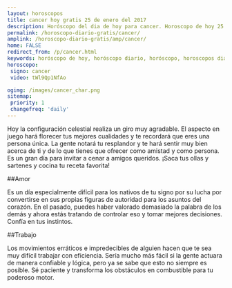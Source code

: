 ```yaml
---
layout: horoscopos
title: cancer hoy gratis 25 de enero del 2017 
description: Horóscopo del dia de hoy para cancer. Horoscopo de hoy 25 de enero del 2017. Las predicciones de amor, trabajo, vida personal gratis.
permalink: /horoscopo-diario-gratis/cancer/
amplink: /horoscopo-diario-gratis/amp/cancer/
home: FALSE
redirect_from: /p/cancer.html
keywords: horóscopo de hoy, horóscopo diario, horóscopo, horoscopos diarios gratis del dia de hoy, horóscopo diario gratis,horóscopo 2017, horóscopo esperanza gracia, horoscopo cancer hoy, horoscop, horóscopos gratis, horoscopo cancer, horoscopo cancer 2017, Tarot, Astrologia, Zodíaco, cancer, horoscopo gratis
horoscopo:
 signo: cancer
 video: tWl9Qp1NfAo

ogimg: /images/cancer_char.png
sitemap:
 priority: 1
 changefreq: 'daily'
---
```



Hoy la configuración celestial realiza un giro muy agradable. El aspecto en juego hará florecer tus mejores cualidades y te recordará que eres una persona única. La gente notará tu resplandor y te hará sentir muy bien acerca de ti y de lo que tienes que ofrecer como amistad y como persona. Es un gran día para invitar a cenar a amigos queridos. ¡Saca tus ollas y sartenes y cocina tu receta favorita!

##Amor

Es un día especialmente difícil para los nativos de tu signo por su lucha por convertirse en sus propias figuras de autoridad para los asuntos del corazón. En el pasado, puedes haber valorado demasiado la palabra de los demás y ahora estás tratando de controlar eso y tomar mejores decisiones. Confía en tus instintos.

##Trabajo

Los movimientos erráticos e impredecibles de alguien hacen que te sea muy difícil trabajar con eficiencia. Sería mucho más fácil si la gente actuara de manera confiable y lógica, pero ya se sabe que esto no siempre es posible. Sé paciente y transforma los obstáculos en combustible para tu poderoso motor.